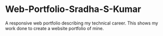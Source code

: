 # Web-Portfolio-Sradha-S-Kumar
A responsive web portfolio describing my technical career.
This shows my work done to create a website portfolio of mine.
